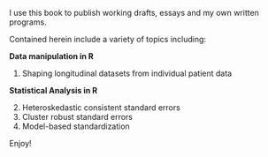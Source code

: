 I use this book to publish working drafts, essays and my own written programs.

Contained herein include a variety of topics including:

**Data manipulation in R**  

1. Shaping longitudinal datasets from individual patient data  
  
**Statistical Analysis in R**  

2. Heteroskedastic consistent standard errors   
3. Cluster robust standard errors  
4. Model-based standardization  
  
Enjoy!
